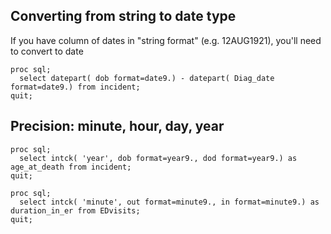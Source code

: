 

## Converting from string to date type

If you have column of dates in "string format" (e.g. 12AUG1921), you'll need to convert to date

```
proc sql;
  select datepart( dob format=date9.) - datepart( Diag_date format=date9.) from incident;
quit;
```

## Precision: minute, hour, day, year

```
proc sql;
  select intck( 'year', dob format=year9., dod format=year9.) as age_at_death from incident;
quit;
```


```
proc sql;
  select intck( 'minute', out format=minute9., in format=minute9.) as duration_in_er from EDvisits;
quit;
```
